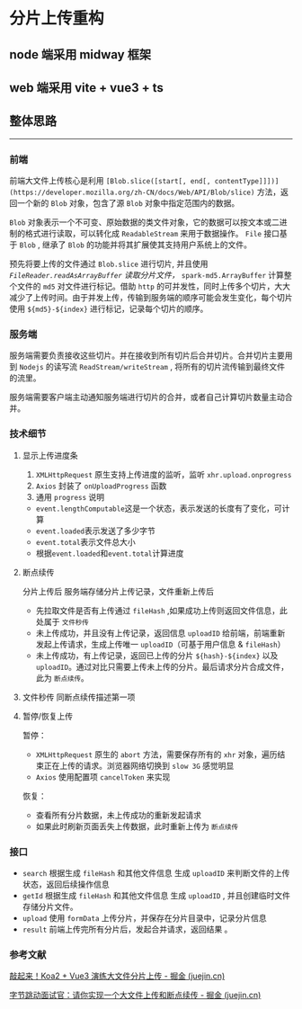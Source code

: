 # 分片上传重构

## node 端采用 midway 框架
## web 端采用 vite + vue3 + ts 

## 整体思路

---

### 前端

前端大文件上传核心是利用 `[Blob.slice([start[, end[, contentType]]])](https://developer.mozilla.org/zh-CN/docs/Web/API/Blob/slice)` 方法，返回一个新的 `Blob` 对象，包含了源 `Blob` 对象中指定范围内的数据。

`Blob` 对象表示一个不可变、原始数据的类文件对象，它的数据可以按文本或二进制的格式进行读取，可以转化成 `ReadableStream` 来用于数据操作。 `File` 接口基于 `Blob` , 继承了 `Blob` 的功能并将其扩展使其支持用户系统上的文件。

预先将要上传的文件通过 `Blob.slice` 进行切片, 并且使用 *`FileReader.readAsArrayBuffer` 读取分片文件，* `spark-md5.ArrayBuffer` 计算整个文件的 `md5` 对文件进行标记。借助 `http` 的可并发性，同时上传多个切片，大大减少了上传时间。由于并发上传，传输到服务端的顺序可能会发生变化，每个切片使用 `${md5}-${index}` 进行标记，记录每个切片的顺序。

### 服务端

服务端需要负责接收这些切片。并在接收到所有切片后合并切片。合并切片主要用到 `Nodejs` 的读写流 `ReadStream/writeStream` , 将所有的切片流传输到最终文件的流里。

服务端需要客户端主动通知服务端进行切片的合并，或者自己计算切片数量主动合并。

### 技术细节

1. 显示上传进度条
    1. `XMLHttpRequest` 原生支持上传进度的监听，监听 `xhr.upload.onprogress`
    2. `Axios` 封装了 `onUploadProgress` 函数
    3. 通用 `progress` 说明
    - `event.lengthComputable`这是一个状态，表示发送的长度有了变化，可计算
    - `event.loaded`表示发送了多少字节
    - `event.total`表示文件总大小
    - 根据`event.loaded`和`event.total`计算进度
2. 断点续传
    
    分片上传后 服务端存储分片上传记录，文件重新上传后
    
    - 先拉取文件是否有上传通过 `fileHash` ,如果成功上传则返回文件信息，此处属于 `文件秒传`
    - 未上传成功，并且没有上传记录，返回信息 `uploadID` 给前端，前端重新发起上传请求，生成上传唯一 `uploadID`（可基于用户信息 & `fileHash`）
    - 未上传成功，有上传记录，返回已上传的分片 `${hash}-${index}` 以及 `uploadID`。通过对比只需要上传未上传的分片。最后请求分片合成文件，此为 `断点续传`。
3. 文件秒传
同断点续传描述第一项
4. 暂停/恢复上传
    
    暂停：
    
    - `XMLHttpRequest` 原生的 `abort` 方法，需要保存所有的 `xhr` 对象，遍历结束正在上传的请求。浏览器网络切换到 `slow 3G`  感觉明显
    - `Axios` 使用配置项 `cancelToken` 来实现
    
    恢复：
    
    - 查看所有分片数据，未上传成功的重新发起请求
    - 如果此时刷新页面丢失上传数据，此时重新上传为 `断点续传`

### 接口

- `search` 根据生成 `fileHash` 和其他文件信息 生成 `uploadID` 来判断文件的上传状态，返回后续操作信息
- `getId` 根据生成 `fileHash` 和其他文件信息 生成 `uploadID` , 并且创建临时文件存储分片文件。
- `upload` 使用 `formData` 上传分片，并保存在分片目录中，记录分片信息
- `result` 前端上传完所有分片后，发起合并请求，返回结果 。

### 参考文献

[敲起来！Koa2 + Vue3 演练大文件分片上传 - 掘金 (juejin.cn)](https://juejin.cn/post/7016498747496464415#heading-11)

[字节跳动面试官：请你实现一个大文件上传和断点续传 - 掘金 (juejin.cn)](https://juejin.cn/post/6844904046436843527#heading-11)